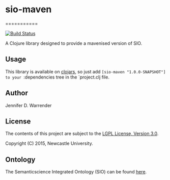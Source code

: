 # sio-maven
===========

[![Build Status](https://travis-ci.org/jaydchan/sio-maven.svg?branch=master)](https://travis-ci.org/jaydchan/sio-maven)

A Clojure library designed to provide a mavenised version of SIO.

## Usage

This library is available on [clojars](https://clojars.org/sio-maven),
so just add `[sio-maven "1.0.0-SNAPSHOT"] to your `:dependencies tree
in the `project.clj file.

## Author

Jennifer D. Warrender

## License

The contents of this project are subject to the [LGPL License, Version 3.0](LICENSE).

Copyright (C) 2015, Newcastle University.

## Ontology

The Semanticscience Integrated Ontology (SIO) can be found [here](http://semanticscience.org/ontology/sio.owl).
